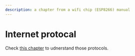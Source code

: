 ```yaml
---
description: a chapter from a wifi chip (ESP8266) manual
---
```


# Internet protocal

Check [this chapter]("https://tttapa.github.io/ESP8266/Chap05%20-%20Network%20Protocols.html") to udnerstand those protocols.



